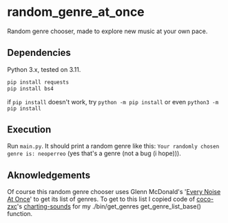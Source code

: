 # random_genre_at_once
Random genre chooser, made to explore new music at your own pace.

## Dependencies

Python 3.x, tested on 3.11.

```bash
pip install requests
pip install bs4
```

if `pip install` doesn't work, try `python -m pip install` or even `python3 -m pip install`

## Execution

Run `main.py`. It should print a random genre like this: `Your randomly chosen genre is: neoperreo` (yes that's a genre (not a bug (i hope))).

## Aknowledgements

Of course this random genre chooser uses Glenn McDonald's '[Every Noise At Once](https://everynoise.com/)' to get its list of genres.
To get to this list I copied code of [coco-zxc](https://github.com/coco-zxc)'s [charting-sounds](https://github.com/coco-zxc/charting-sounds) for my ./bin/get_genres get_genre_list_base() function.